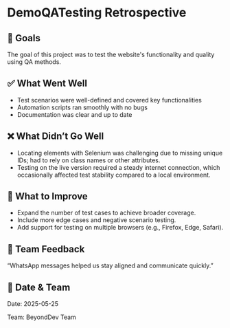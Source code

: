 <!DOCTYPE html>
<html lang="en">
<head>
  <meta charset="UTF-8">
  <title>DemoQATesting Retrospective</title>
</head>
<body>

  <h1>DemoQATesting Retrospective</h1>

<h2>🎯 Goals</h2>
<p>The goal of this project was to test the website's functionality and quality using QA methods.</p>

<h2>✅ What Went Well</h2>
<ul>
  <li>Test scenarios were well-defined and covered key functionalities</li>
  <li>Automation scripts ran smoothly with no bugs</li>
  <li>Documentation was clear and up to date</li>
</ul>

<h2>❌ What Didn’t Go Well</h2>
  <ul>
  <li>Locating elements with Selenium was challenging due to missing unique IDs; had to rely on class names or other attributes.</li>
  <li>Testing on the live version required a steady internet connection, which occasionally affected test stability compared to a local environment.</li>
</ul>


<h2>🔧 What to Improve</h2>
<ul>
  <li>Expand the number of test cases to achieve broader coverage.</li>
  <li>Include more edge cases and negative scenario testing.</li>
  <li>Add support for testing on multiple browsers (e.g., Firefox, Edge, Safari).</li>
</ul>



<h2>💬 Team Feedback </h2>
<p>“WhatsApp messages helped us stay aligned and communicate quickly.”</p>

<h2>📆 Date & Team</h2>
  <p>Date: 2025-05-25</p>
  <p>Team: BeyondDev Team </p>

</body>
</html>
